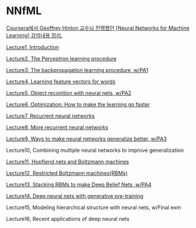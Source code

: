 # NNfML

<u>Coursera에서 Geoffrey Hinton 교수님 진행했던 [Neural Networks for Machine Learning] 강의내용 정리.</u>


<a href="https://rawgit.com/notyetend/NNfML/master/notes/Neural_Networks_Lecture1.html" target="_blank">Lecture1, Introduction</a>

<a href="https://rawgit.com/notyetend/NNfML/master/notes/Neural_Networks_Lecture2.html" target="_blank">Lecture2, The Perceptron learning procedure</a>

<a href="https://rawgit.com/notyetend/NNfML/master/notes/Neural_Networks_Lecture3.html" target="_blank">Lecture3, The backpropagation learning procedure, w/PA1</a>

<a href="https://rawgit.com/notyetend/NNfML/master/notes/Neural_Networks_Lecture4.html" target="_blank">Lecture4, Learning feature vectors for words</a>

<a href="https://rawgit.com/notyetend/NNfML/master/notes/Neural_Networks_Lecture5.html" target="_blank">Lecture5, Object reconition with neural nets, w/PA2</a>

<a href="https://rawgit.com/notyetend/NNfML/master/notes/Neural_Networks_Lecture6.html" target="_blank">Lecture6, Optimization: How to make the learning go faster</a>

<a href="https://rawgit.com/notyetend/NNfML/master/notes/Neural_Networks_Lecture7.html" target="_blank">Lecture7, Recurrent neural networks</a>

<a href="https://rawgit.com/notyetend/NNfML/master/notes/Neural_Networks_Lecture8.html" target="_blank">Lecture8, More recurrent neural networks</a>

<a href="https://rawgit.com/notyetend/NNfML/master/notes/Neural_Networks_Lecture9.html" target="_blank">Lecture9, Ways to make neural networks generalize better, w/PA3</a>

Lecture10, Combining multiple neural networks to improve generalization

<a href="https://rawgit.com/notyetend/NNfML/master/notes/Neural_Networks_Lecture11.html" target="_blank">Lecture11, Hopfiend nets and Boltzmann machines</a>

<a href="https://rawgit.com/notyetend/NNfML/master/notes/Neural_Networks_Lecture12.html" target="_blank">Lecture12, Restricted Boltzmann machines(RBMs)</a>

<a href="https://rawgit.com/notyetend/NNfML/master/notes/Neural_Networks_Lecture13.html" target="_blank">Lecture13, Stacking RBMs to make Deep Belief Nets, w/PA4</a>

<a href="https://rawgit.com/notyetend/NNfML/master/notes/Neural_Networks_Lecture14.html" target="_blank">Lecture14, Deep neural nets with generative pre-training</a>

Lecture15, Modeling hierarchical structure with neural nets, w/Final exm

Lecture16, Recent applications of deep neural nets
